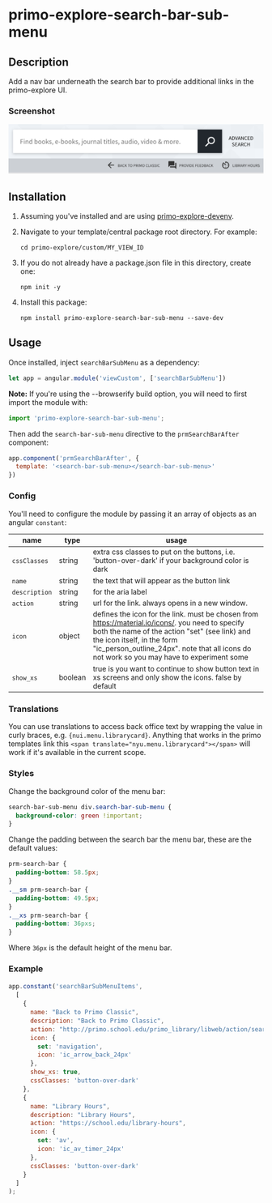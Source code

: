 # primo-explore-search-bar-sub-menu

## Description

Add a nav bar underneath the search bar to provide additional links in the primo-explore UI.

### Screenshot

![screenshot](screenshot.png)

## Installation

1. Assuming you've installed and are using [primo-explore-devenv](https://github.com/ExLibrisGroup/primo-explore-devenv).

2. Navigate to your template/central package root directory. For example:
    ```
    cd primo-explore/custom/MY_VIEW_ID
    ```
3. If you do not already have a package.json file in this directory, create one:
    ```
    npm init -y
    ```
4. Install this package:
    ```
    npm install primo-explore-search-bar-sub-menu --save-dev
    ```

## Usage

Once installed, inject `searchBarSubMenu` as a dependency:

```js
let app = angular.module('viewCustom', ['searchBarSubMenu'])
```

**Note:** If you're using the --browserify build option, you will need to first import the module with:

```js
import 'primo-explore-search-bar-sub-menu';
```

Then add the `search-bar-sub-menu` directive to the `prmSearchBarAfter` component:

```js
app.component('prmSearchBarAfter', {
  template: '<search-bar-sub-menu></search-bar-sub-menu>'
})
```

### Config

You'll need to configure the module by passing it an array of objects as an angular `constant`:

| name | type | usage |
|------|-------------|--------|
| `cssClasses` | string | extra css classes to put on the buttons, i.e. 'button-over-dark' if your background color is dark |
| `name` | string | the text that will appear as the button link |
| `description` | string | for the aria label |
| `action` | string | url for the link. always opens in a new window. |
| `icon` | object | defines the icon for the link. must be chosen from <https://material.io/icons/>. you need to specify both the name of the action "set" (see link) and the icon itself, in the form "ic_person_outline_24px". note that all icons do not work so you may have to experiment some |
| `show_xs` | boolean | true is you want to continue to show button text in xs screens and only show the icons. false by default |

### Translations

You can use translations to access back office text by wrapping the value in curly braces, e.g. `{nui.menu.librarycard}`. Anything that works in the primo templates link this `<span translate="nyu.menu.librarycard"></span>` will work if it's available in the current scope.

### Styles

Change the background color of the menu bar:

```css
search-bar-sub-menu div.search-bar-sub-menu {
  background-color: green !important;
}
```

Change the padding between the search bar the menu bar, these are the default values:

```css
prm-search-bar {
  padding-bottom: 58.5px;
}
.__sm prm-search-bar {
  padding-bottom: 49.5px;
}
.__xs prm-search-bar {
  padding-bottom: 36pxs;
}
```

Where `36px` is the default height of the menu bar.

### Example

```js
app.constant('searchBarSubMenuItems',
  [
    {
      name: "Back to Primo Classic",
      description: "Back to Primo Classic",
      action: "http://primo.school.edu/primo_library/libweb/action/search.do?vid=" + viewName,
      icon: {
        set: 'navigation',
        icon: 'ic_arrow_back_24px'
      },
      show_xs: true,
      cssClasses: 'button-over-dark'
    },
    {
      name: "Library Hours",
      description: "Library Hours",
      action: "https://school.edu/library-hours",
      icon: {
        set: 'av',
        icon: 'ic_av_timer_24px'
      },
      cssClasses: 'button-over-dark'
    }
  ]
);

```

